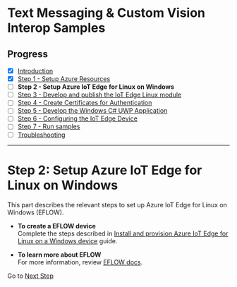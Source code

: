 # Text Messaging & Custom Vision Interop Samples
## Progress

- [x] [Introduction](../README.md)  
- [x] [Step 1 - Setup Azure Resources](./Setup%20Azure%20Resources.MD)  
- [ ] **Step 2 - Setup Azure IoT Edge for Linux on Windows** 
- [ ] [Step 3 - Develop and publish the IoT Edge Linux module](./Develop%20and%20publish%20the%20IoT%20edge%20Linux%20module.MD)  
- [ ] [Step 4 - Create Certificates for Authentication](./Create%20Certificates%20for%20Authentication.MD)  
- [ ] [Step 5 - Develop the Windows C# UWP Application](./Develop%20the%20Windows%20C%23%20UWP%20Application.MD) 
- [ ] [Step 6 - Configuring the IoT Edge Device](./Configuring%20the%20IoT%20Edge%20Device.MD)  
- [ ] [Step 7 - Run samples](./Run%20samples.MD)
- [ ] [Troubleshooting](./Troubleshooting.MD)  
---
# Step 2: Setup Azure IoT Edge for Linux on Windows
This part describes the relevant steps to set up Azure IoT Edge for Linux on Windows (EFLOW).

* **To create a EFLOW device**  
 Complete the steps described in [Install and provision Azure IoT Edge for Linux on a Windows device](https://learn.microsoft.com/azure/iot-edge/how-to-provision-single-device-linux-on-windows-symmetric?view=iotedge-1.4&tabs=azure-portal%2Cpowershell) guide. 
 
* **To learn more about EFLOW**  
 For more information, review [EFLOW docs](https://learn.microsoft.com/en-us/azure/iot-edge/iot-edge-for-linux-on-windows?view=iotedge-1.4).
 

 Go to [Next Step](./Develop%20and%20publish%20the%20IoT%20edge%20Linux%20module.MD)  
